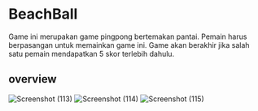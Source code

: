 # BeachBall

Game ini merupakan game pingpong bertemakan pantai. Pemain harus berpasangan untuk memainkan game ini. Game akan berakhir jika salah satu pemain mendapatkan 5 skor terlebih dahulu.

## overview
![Screenshot (113)](https://github.com/febriang/BeachBall/assets/116758794/1c31e2a3-6d5c-49fc-8837-06b9132904ce)
![Screenshot (114)](https://github.com/febriang/BeachBall/assets/116758794/1121401f-46b8-4848-9ef2-59e1a5b253a2)
![Screenshot (115)](https://github.com/febriang/BeachBall/assets/116758794/442b0dde-e11d-425d-aba3-6d0f63d5f869)

